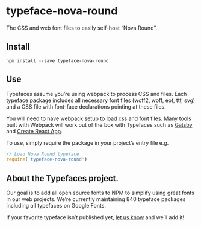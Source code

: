 
# typeface-nova-round

The CSS and web font files to easily self-host “Nova Round”.

## Install

`npm install --save typeface-nova-round`

## Use

Typefaces assume you’re using webpack to process CSS and files. Each typeface
package includes all necessary font files (woff2, woff, eot, ttf, svg) and
a CSS file with font-face declarations pointing at these files.

You will need to have webpack setup to load css and font files. Many tools built
with Webpack will work out of the box with Typefaces such as [Gatsby](https://github.com/gatsbyjs/gatsby)
and [Create React App](https://github.com/facebookincubator/create-react-app).

To use, simply require the package in your project’s entry file e.g.

```javascript
// Load Nova Round typeface
require('typeface-nova-round')
```

## About the Typefaces project.

Our goal is to add all open source fonts to NPM to simplify using great fonts in
our web projects. We’re currently maintaining 840 typeface packages
including all typefaces on Google Fonts.

If your favorite typeface isn’t published yet, [let us know](https://github.com/KyleAMathews/typefaces)
and we’ll add it!
